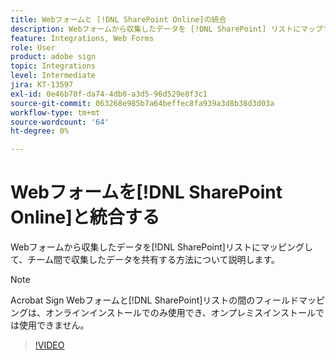 ```yaml
---
title: Webフォームと [!DNL SharePoint Online]の統合
description: Webフォームから収集したデータを [!DNL SharePoint] リストにマップする方法を説明します
feature: Integrations, Web Forms
role: User
product: adobe sign
topic: Integrations
level: Intermediate
jira: KT-13597
exl-id: 0e46b70f-da74-4db0-a3d5-96d529e8f3c1
source-git-commit: 063268e985b7a64beffec8fa939a3d8b38d3d03a
workflow-type: tm+mt
source-wordcount: '64'
ht-degree: 0%

---
```


# Webフォームを[!DNL SharePoint Online]と統合する

Webフォームから収集したデータを[!DNL SharePoint]リストにマッピングして、チーム間で収集したデータを共有する方法について説明します。

>[!NOTE]
>
>Acrobat Sign Webフォームと[!DNL SharePoint]リストの間のフィールドマッピングは、オンラインインストールでのみ使用でき、オンプレミスインストールでは使用できません。

>[!VIDEO](https://video.tv.adobe.com/v/3423563?quality=12&learn=on&hidetitle=true&captions=jpn)
